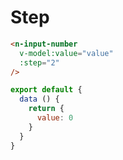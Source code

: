 # Step
```html
<n-input-number
  v-model:value="value"
  :step="2"
/>
```
```js
export default {
  data () {
    return {
      value: 0
    }
  }
}
```
